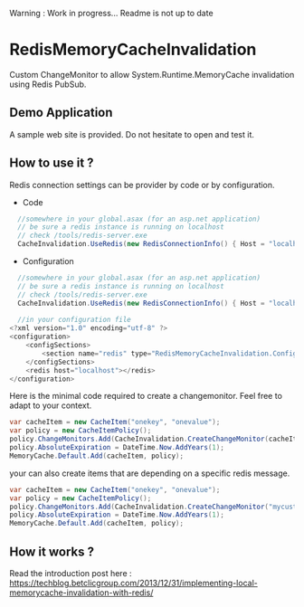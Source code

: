 Warning : Work in progress... Readme is not up to date

RedisMemoryCacheInvalidation
============================

Custom ChangeMonitor to allow System.Runtime.MemoryCache invalidation using Redis PubSub.

Demo Application
-------------------

A sample web site is provided. Do not hesitate to open and test it.

How to use it ?
------------------

Redis connection settings can be provider by code or by configuration.

- Code

```csharp
  //somewhere in your global.asax (for an asp.net application)
  // be sure a redis instance is running on localhost
  // check /tools/redis-server.exe
  CacheInvalidation.UseRedis(new RedisConnectionInfo() { Host = "localhost" });
```

- Configuration

```csharp
  //somewhere in your global.asax (for an asp.net application)
  // be sure a redis instance is running on localhost
  // check /tools/redis-server.exe
  CacheInvalidation.UseRedis(new RedisConnectionInfo() { Host = "localhost" });
  
  //in your configuration file
<?xml version="1.0" encoding="utf-8" ?>
<configuration>
	<configSections>
		<section name="redis" type="RedisMemoryCacheInvalidation.Configuration.RedisConfigurationSection, RedisMemoryCacheInvalidation" />
	</configSections>
	<redis host="localhost"></redis>
</configuration>
```

Here is the minimal code required to create a changemonitor. 
Feel free to adapt to your context.
```csharp
var cacheItem = new CacheItem("onekey", "onevalue");
var policy = new CacheItemPolicy();
policy.ChangeMonitors.Add(CacheInvalidation.CreateChangeMonitor(cacheItem));
policy.AbsoluteExpiration = DateTime.Now.AddYears(1);
MemoryCache.Default.Add(cacheItem, policy);
```
your can also create items that are depending on a specific redis message.
```csharp
var cacheItem = new CacheItem("onekey", "onevalue");
var policy = new CacheItemPolicy();
policy.ChangeMonitors.Add(CacheInvalidation.CreateChangeMonitor("mycustominvalidationmessage"));
policy.AbsoluteExpiration = DateTime.Now.AddYears(1);
MemoryCache.Default.Add(cacheItem, policy);
```
How it works ?
------------------
Read the introduction post here : https://techblog.betclicgroup.com/2013/12/31/implementing-local-memorycache-invalidation-with-redis/

